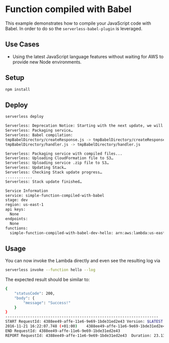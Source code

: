 # Function compiled with Babel

This example demonstrates how to compile your JavaScript code with Babel. In order to do so the `serverless-babel-plugin` is leveraged.

## Use Cases

- Using the latest JavaScript language features without waiting for AWS to provide new Node environments.

## Setup

```bash
npm install
```

## Deploy

```bash
serverless deploy
```

```bash
Serverless: Deprecation Notice: Starting with the next update, we will drop support for Lambda to implicitly create LogGroups. Please remove your log groups and set "provider.cfLogs: true", for CloudFormation to explicitly create them for you.
Serverless: Packaging service…
Serverless: Babel compilation:
tmpBabelDirectory/createResponse.js -> tmpBabelDirectory/createResponse.js
tmpBabelDirectory/handler.js -> tmpBabelDirectory/handler.js

Serverless: Packaging service with compiled files...
Serverless: Uploading CloudFormation file to S3…
Serverless: Uploading service .zip file to S3…
Serverless: Updating Stack…
Serverless: Checking Stack update progress…
............
Serverless: Stack update finished…

Service Information
service: simple-function-compiled-with-babel
stage: dev
region: us-east-1
api keys:
  None
endpoints:
  None
functions:
  simple-function-compiled-with-babel-dev-hello: arn:aws:lambda:us-east-1:377024778620:function:simple-function-compiled-with-babel-dev-hello
```

## Usage

You can now invoke the Lambda directly and even see the resulting log via

```bash
serverless invoke --function hello --log
```

The expected result should be similar to:

```bash
{
    "statusCode": 200,
    "body": {
        "message": "Success!"
    }
}
--------------------------------------------------------------------
START RequestId: 4388ee49-affe-11e6-9e69-1bde31ed2e43 Version: $LATEST
2016-11-21 16:22:07.748 (+01:00)	4388ee49-affe-11e6-9e69-1bde31ed2e43	{ response: { statusCode: 200, body: { message: 'Success!' } } }
END RequestId: 4388ee49-affe-11e6-9e69-1bde31ed2e43
REPORT RequestId: 4388ee49-affe-11e6-9e69-1bde31ed2e43	Duration: 23.13 ms	Billed Duration: 100 ms 	Memory Size: 1024 MB	Max Memory Used: 17 MB
```
